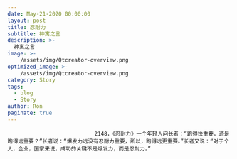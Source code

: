 ```yaml
---
date: May-21-2020 00:00:00
layout: post
title: 忍耐力
subtitle: 神寓之言
description: >-
  神寓之言
image: >-
    /assets/img/Qtcreator-overview.png
optimized_image: >-
    /assets/img/Qtcreator-overview.png
category: Story
tags:
  - blog
  - Story
author: Ron
paginate: true
---
```


							　　2148，《忍耐力》一个年轻人问长者：“跑得快重要，还是跑得远重要？”长者说：“爆发力远没有忍耐力重要，所以，跑得远更重要。”长者又说：“对于个人，企业，国家来说，成功的关键不是爆发力，而是忍耐力。”
							
							
						